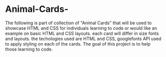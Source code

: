 # Animal-Cards-

The following is part of collection of "Animal Cards" that will be used to showcase HTML and CSS for individuals learning 
to code or would like an example on basic HTML and CSS layouts. each card will differ in size fonts and layouts. the techologies used are HTML and CSS, googlefonts API used to apply
styling on each of the cards. The goal of this project is to help those learning to code. 
